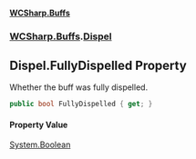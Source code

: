 #### [WCSharp.Buffs](index.md 'index')
### [WCSharp.Buffs](WCSharp.Buffs.md 'WCSharp.Buffs').[Dispel](WCSharp.Buffs.Dispel.md 'WCSharp.Buffs.Dispel')

## Dispel.FullyDispelled Property

Whether the buff was fully dispelled.

```csharp
public bool FullyDispelled { get; }
```

#### Property Value
[System.Boolean](https://docs.microsoft.com/en-us/dotnet/api/System.Boolean 'System.Boolean')